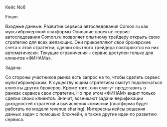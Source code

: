 Кейс No6

Finam 

Входные данные:
Развитие сервиса автоследования Comon.ru как мультиброкерской платформы
Описание проекта: сервис автоследования Comon.ru позволяет опытному трейдеру открыть свою 
стратегию для всех желающих. Они прикрепляют свои брокерские 
счета к этой стратегии, сделки 
опытного трейдера повторяются на них автоматически. Текущие ограничения 
–
сервис доступен только 
для клиентов «ФИНАМа».

Задача:

Со стороны участников рынка есть запрос на то, чтобы сделать сервис мультиброкерским. К 
существу
ющим стратегиям смогут подключаться клиенты других брокеров. Кроме того, они смогут 
представить в рамках сервиса свои стратегии. Но при этом «ФИНАМ» видит только сделки своих 
клиентов. Значит, возникают задачи верификации доходностей стратегий и вычисления
комиссии 
(платформа будет работать по модели revenue sharing). Интересны кейсы решения данных задач с 
помощью блокчейн, а также другие идеи по развитию сервиса.
